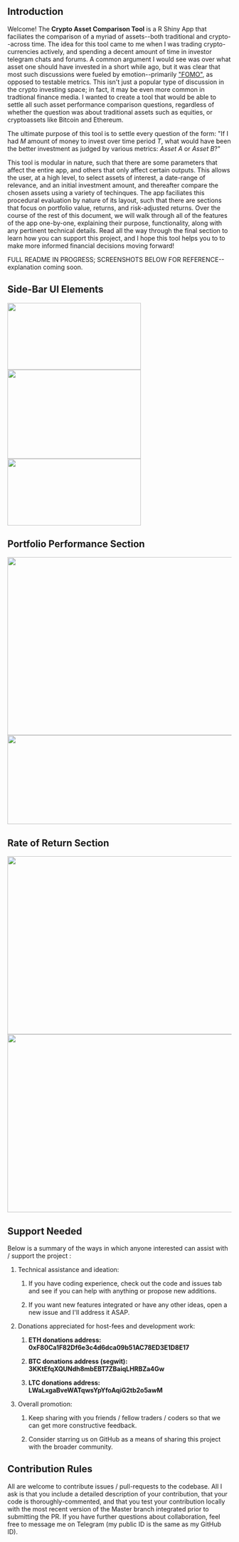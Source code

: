 ## Introduction

Welcome! The **Crypto Asset Comparison Tool** is a R Shiny App that faciliates the comparison of a myriad of assets--both traditional and crypto--across time. The idea for this tool came to me when I was trading crypto-currencies actively, and spending a decent amount of time in investor telegram chats and forums. A common argument I would see was over what asset one should have invested in a short while ago, but it was clear that most such discussions were fueled by emotion--primarily ["FOMO"](https://en.oxforddictionaries.com/definition/us/fomo), as opposed to testable metrics. This isn't just a popular type of discussion in the crypto investing space; in fact, it may be even more common in tradtional finance media. I wanted to create a tool that would be able to settle all such asset performance comparison questions, regardless of whether the question was about traditional assets such as equities, or cryptoassets like Bitcoin and Ethereum. 

The ultimate purpose of this tool is to settle every question of the form: "If I had *M* amount of money to invest over time period *T*, what would have been the better investment as judged by various metrics: *Asset A* or *Asset B*?" 

This tool is modular in nature, such that there are some parameters that affect the entire app, and others that only affect certain outputs. This allows the user, at a high level, to select assets of interest, a date-range of relevance, and an initial investment amount, and thereafter compare the chosen assets using a variety of techinques. The app faciliates this procedural evaluation by nature of its layout, such that there are sections that focus on portfolio value, returns, and risk-adjusted returns. Over the course of the rest of this document, we will walk through all of the features of the app one-by-one, explaining their purpose, functionality, along with any pertinent technical details. Read all the way through the final section to learn how you can support this project, and I hope this tool helps you to to make more informed financial decisions moving forward! 

FULL README IN PROGRESS; SCREENSHOTS BELOW FOR REFERENCE--explanation coming soon.

## Side-Bar UI Elements


<img src="https://raw.githubusercontent.com/pmaji/crypto-asset-comparison-tool/master/screenshots/title_links_bar.JPG" width="300" height="150">

<img src="https://raw.githubusercontent.com/pmaji/crypto-asset-comparison-tool/master/screenshots/asset_input_bar.JPG" width="300" height="200">

<img src="https://raw.githubusercontent.com/pmaji/crypto-asset-comparison-tool/master/screenshots/date_range_bar.JPG" width="300" height="150">


## Portfolio Performance Section

<img src="https://raw.githubusercontent.com/pmaji/crypto-asset-comparison-tool/master/screenshots/portfolio_box_ui.JPG" width="900" height="400">

<img src="https://raw.githubusercontent.com/pmaji/crypto-asset-comparison-tool/master/screenshots/summary_box_ui.JPG" width="900" height="200">

## Rate of Return Section


<img src="https://raw.githubusercontent.com/pmaji/crypto-asset-comparison-tool/master/screenshots/returns_box_ui.JPG" width="900" height="400">

<img src="https://raw.githubusercontent.com/pmaji/crypto-asset-comparison-tool/master/screenshots/sharpe_box_ui.JPG" width="900" height="400">


## Support Needed

Below is a summary of the ways in which anyone interested can assist with / support the project :

1. Technical assistance and ideation:

     1. If you have coding experience, check out the code and issues tab and see if you can help with anything or propose new additions.
     
     2. If you want new features integrated or have any other ideas, open a new issue and I'll address it ASAP.

2. Donations appreciated for host-fees and development work:

     1. **ETH donations address: 0xF80Ca1F82Df6e3c4d6dca09b51AC78ED3E1D8E17**
     
     2. **BTC donations address (segwit): 3KKtEfqXQUNdh8mbEBT7ZBaiqLHRBZa4Gw**
     
     3. **LTC donations address: LWaLxgaBveWATqwsYpYfoAqiG2tb2o5awM**
     
3. Overall promotion:

     1. Keep sharing with you friends / fellow traders / coders so that we can get more constructive feedback.
     
     2. Consider starring us on GitHub as a means of sharing this project with the broader community.
     
## Contribution Rules

All are welcome to contribute issues / pull-requests to the codebase. All I ask is that you include a detailed description of your contribution, that your code is thoroughly-commented, and that you test your contribution locally with the most recent version of the Master branch integrated prior to submitting the PR. If you have further questions about collaboration, feel free to message me on Telegram (my public ID is the same as my GitHub ID).
